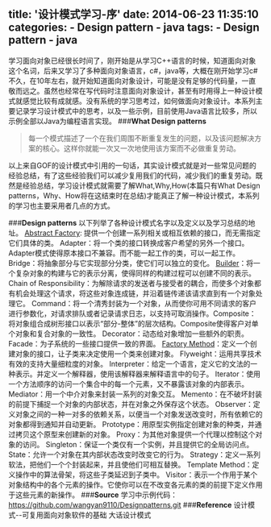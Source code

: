 title: '设计模式学习-序'
date: 2014-06-23 11:35:10
categories:
	- Design pattern
	- java
tags:
	- Design pattern
	- java
---

学习面向对象已经很长时间了，刚开始是从学习C++语言的时候，知道面向对象这个名词，后来又学习了多种面向对象语言，c#，java等，大概在刚开始学习c#不久，在10年左右，就开始知道面向对象设计，可能是没有足够的代码量，一直敬而远之。虽然也经常在写代码时注意面向对象设计，甚至有时用得上一种设计模式就感觉比较有成就感。没有系统的学习思考过，如何做面向对象设计。<!--more-->本系列主要记录学习设计模式中的思考，以及一些示例，目前使用Java语言比较多，所以示例全部以Java为编程语言实现。
###**What Design patterns**
> 每一个模式描述了一个在我们周围不断重复发生的问题，以及该问题解决方案的核心。这样你就能一次又一次地使用该方案而不必做重复劳动。

以上来自GOF的设计模式中引用的一句话，其实设计模式就是对一些常见问题的经验总结，有了这些经验我们可以减少复用我们的代码，减少我们的重复劳动。既然是经验总结，学习设计模式就需要了解What,Why,How(本篇只有What Design patterns，Why、How将在这结束时在总结)才能真正了解一种设计模式，本系列的学习也主要采用者几点的方式。

###**Design patterns**
以下列举了各种设计模式名字以及定义以及学习总结的地址。
[Abstract Factory](http://yywang.info/2014/06/23/abstract-factory/): 提供一个创建一系列相关或相互依赖的接口，而无需指定它们具体的类。
Adapter：将一个类的接口转换成客户希望的另外一个接口。Adapter模式使得原本接口不兼容。而不能一起工作的类，可以一起工作。
Bridge：将抽象部分与它实现部分分类，使它们可以独立的变化。
[Builder](http://yywang.info/2014/06/24/builder/)：将一个复杂对象的构建与它的表示分离，使得同样的构建过程可以创建不同的表示。
Chain of Responsibility：为解除请求的发送者与接受者的耦合，而使多个对象都有机会处理这个请求，将这些对象连成链，并沿着链传递该请求直到有一个对象处理它。
Command：将一个清秀封装为一个对象，从而使你可用不同请求的客户进行参数化，对请求排队或者记录请求日志，以支持可取消操作。Composite：将对象组合成树形接口以表示“部分-整体”的层次结构。Composite使得客户对单个对象和复合对象的一致性。
Decorator：动态给对象增加一些额外的职责。
Facade：为子系统的一些接口提供一致的界面。
[Factory Method](http://yywang.info/2014/06/28/factory-method/)：定义一个创建对象的接口，让子类来决定使用一个类来创建对象。
Flyweight：运用共享技术有效的支持大量细粒度的对象。
Interpreter：给定一个语言，定义它的文法的一种表示。并定义一个解释器，使用该解释器来解释语言中的句子。
Iterator：使用一个方法顺序的访问一个集合中的每一个元素，又不暴露该对象的内部表示。
Mediator：用一个中介对象来封装一系列的对象交互。
Memento：在不破坏封装的前提下捕捉一个对象的内部状态，并在对象之外保存这个状态。
Observer：定义对象之间的一种一对多的依赖关系，以便当一个对象发送改变时，所有依赖它的对象都得到通知并自动更新。
Prototype：用原型实例指定创建对象的种类，并通过拷贝这个原型来创建新的对象。
Proxy：为其他对象提供一个代理以控制这个对象的访问。
Singleton：保证一个类仅有一个实例，并且提供它的全局访问点。
State：允许一个对象在其内部状态改变时改变它的行为。
Strategy：定义一系列软法，把他们一个个封装起来，并且使他们可相互替换。
Template Method：定义操作中的算法骨架，将这些子类延迟到子类中。
Visitor：表示一个作用于某个对象结构中的各个元素的操作。它使你可以在不改变各元素的类的前提下定义作用于这些元素的新操作。
###**Source**
学习中示例代码：
https://github.com/wangyan9110/Designpatterns.git
###**Reference**
设计模式--可复用面向对象软件的基础
大话设计模式
